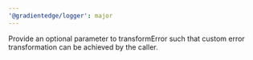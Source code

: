 ```yaml
---
'@gradientedge/logger': major
---
```


Provide an optional parameter to transformError such that custom error transformation can be achieved by the caller.
